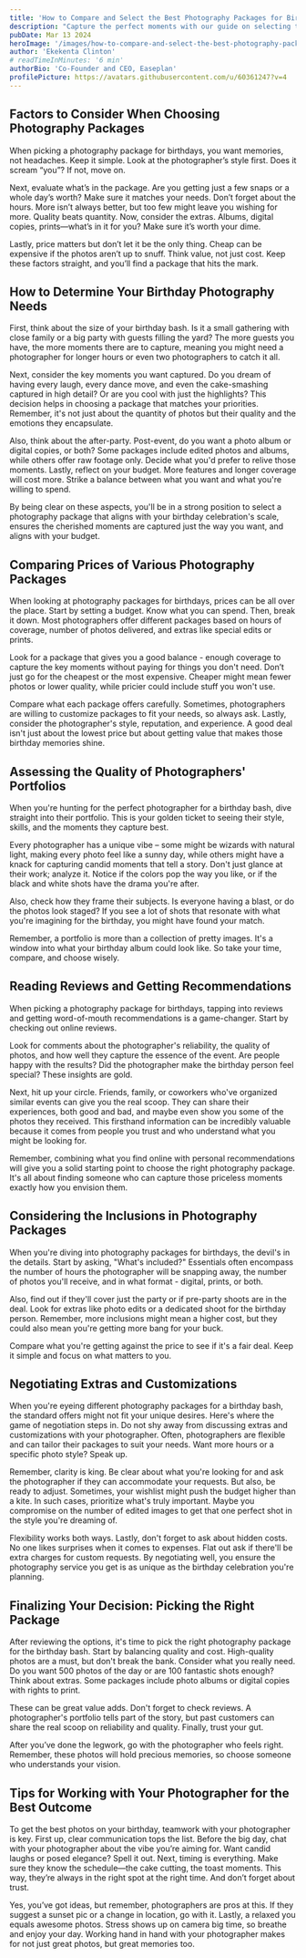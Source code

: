 ```yaml
---
title: 'How to Compare and Select the Best Photography Packages for Birthdays'
description: "Capture the perfect moments with our guide on selecting the best photography packages for birthdays."
pubDate: Mar 13 2024
heroImage: '/images/how-to-compare-and-select-the-best-photography-packages-for-birthdays.png'
author: 'Ekekenta Clinton'
# readTimeInMinutes: '6 min'
authorBio: 'Co-Founder and CEO, Easeplan'
profilePicture: https://avatars.githubusercontent.com/u/60361247?v=4
---
```



## Factors to Consider When Choosing Photography Packages
When picking a photography package for birthdays, you want memories, not headaches. Keep it simple. Look at the photographer’s style first. Does it scream “you”? If not, move on. 

Next, evaluate what’s in the package. Are you getting just a few snaps or a whole day’s worth? Make sure it matches your needs. Don’t forget about the hours. More isn’t always better, but too few might leave you wishing for more. Quality beats quantity. Now, consider the extras. Albums, digital copies, prints—what’s in it for you? Make sure it’s worth your dime. 

Lastly, price matters but don’t let it be the only thing. Cheap can be expensive if the photos aren’t up to snuff. Think value, not just cost. Keep these factors straight, and you’ll find a package that hits the mark.
## How to Determine Your Birthday Photography Needs
First, think about the size of your birthday bash. Is it a small gathering with close family or a big party with guests filling the yard? The more guests you have, the more moments there are to capture, meaning you might need a photographer for longer hours or even two photographers to catch it all. 

Next, consider the key moments you want captured. Do you dream of having every laugh, every dance move, and even the cake-smashing captured in high detail? Or are you cool with just the highlights? This decision helps in choosing a package that matches your priorities. Remember, it's not just about the quantity of photos but their quality and the emotions they encapsulate. 

Also, think about the after-party. Post-event, do you want a photo album or digital copies, or both? Some packages include edited photos and albums, while others offer raw footage only. Decide what you'd prefer to relive those moments. Lastly, reflect on your budget. More features and longer coverage will cost more. Strike a balance between what you want and what you're willing to spend. 

By being clear on these aspects, you'll be in a strong position to select a photography package that aligns with your birthday celebration's scale, ensures the cherished moments are captured just the way you want, and aligns with your budget.
## Comparing Prices of Various Photography Packages
When looking at photography packages for birthdays, prices can be all over the place. Start by setting a budget. Know what you can spend. Then, break it down. Most photographers offer different packages based on hours of coverage, number of photos delivered, and extras like special edits or prints.

Look for a package that gives you a good balance - enough coverage to capture the key moments without paying for things you don't need. Don’t just go for the cheapest or the most expensive. Cheaper might mean fewer photos or lower quality, while pricier could include stuff you won't use. 

Compare what each package offers carefully. Sometimes, photographers are willing to customize packages to fit your needs, so always ask. Lastly, consider the photographer's style, reputation, and experience. A good deal isn't just about the lowest price but about getting value that makes those birthday memories shine.
## Assessing the Quality of Photographers' Portfolios
When you're hunting for the perfect photographer for a birthday bash, dive straight into their portfolio. This is your golden ticket to seeing their style, skills, and the moments they capture best. 

Every photographer has a unique vibe – some might be wizards with natural light, making every photo feel like a sunny day, while others might have a knack for capturing candid moments that tell a story. Don't just glance at their work; analyze it. Notice if the colors pop the way you like, or if the black and white shots have the drama you're after. 

Also, check how they frame their subjects. Is everyone having a blast, or do the photos look staged? If you see a lot of shots that resonate with what you're imagining for the birthday, you might have found your match. 

Remember, a portfolio is more than a collection of pretty images. It's a window into what your birthday album could look like. So take your time, compare, and choose wisely.
## Reading Reviews and Getting Recommendations
When picking a photography package for birthdays, tapping into reviews and getting word-of-mouth recommendations is a game-changer. Start by checking out online reviews. 

Look for comments about the photographer's reliability, the quality of photos, and how well they capture the essence of the event. Are people happy with the results? Did the photographer make the birthday person feel special? These insights are gold.

Next, hit up your circle. Friends, family, or coworkers who've organized similar events can give you the real scoop. They can share their experiences, both good and bad, and maybe even show you some of the photos they received. This firsthand information can be incredibly valuable because it comes from people you trust and who understand what you might be looking for.

Remember, combining what you find online with personal recommendations will give you a solid starting point to choose the right photography package. It's all about finding someone who can capture those priceless moments exactly how you envision them.
## Considering the Inclusions in Photography Packages
When you're diving into photography packages for birthdays, the devil's in the details. Start by asking, "What's included?" Essentials often encompass the number of hours the photographer will be snapping away, the number of photos you'll receive, and in what format - digital, prints, or both. 

Also, find out if they'll cover just the party or if pre-party shoots are in the deal. Look for extras like photo edits or a dedicated shoot for the birthday person. Remember, more inclusions might mean a higher cost, but they could also mean you're getting more bang for your buck. 

Compare what you're getting against the price to see if it's a fair deal. Keep it simple and focus on what matters to you.
## Negotiating Extras and Customizations
When you're eyeing different photography packages for a birthday bash, the standard offers might not fit your unique desires. Here's where the game of negotiation steps in. Do not shy away from discussing extras and customizations with your photographer. Often, photographers are flexible and can tailor their packages to suit your needs. Want more hours or a specific photo style? Speak up. 

Remember, clarity is king. Be clear about what you're looking for and ask the photographer if they can accommodate your requests. But also, be ready to adjust. Sometimes, your wishlist might push the budget higher than a kite. In such cases, prioritize what's truly important. Maybe you compromise on the number of edited images to get that one perfect shot in the style you're dreaming of. 

Flexibility works both ways. Lastly, don't forget to ask about hidden costs. No one likes surprises when it comes to expenses. Flat out ask if there'll be extra charges for custom requests. By negotiating well, you ensure the photography service you get is as unique as the birthday celebration you're planning.
## Finalizing Your Decision: Picking the Right Package
After reviewing the options, it's time to pick the right photography package for the birthday bash. Start by balancing quality and cost. High-quality photos are a must, but don't break the bank. Consider what you really need. Do you want 500 photos of the day or are 100 fantastic shots enough? Think about extras. Some packages include photo albums or digital copies with rights to print. 

These can be great value adds. Don't forget to check reviews. A photographer's portfolio tells part of the story, but past customers can share the real scoop on reliability and quality. Finally, trust your gut. 

After you’ve done the legwork, go with the photographer who feels right. Remember, these photos will hold precious memories, so choose someone who understands your vision.
## Tips for Working with Your Photographer for the Best Outcome
To get the best photos on your birthday, teamwork with your photographer is key. First up, clear communication tops the list. Before the big day, chat with your photographer about the vibe you’re aiming for. Want candid laughs or posed elegance? Spell it out. Next, timing is everything. Make sure they know the schedule—the cake cutting, the toast moments. This way, they’re always in the right spot at the right time. And don’t forget about trust. 

Yes, you’ve got ideas, but remember, photographers are pros at this. If they suggest a sunset pic or a change in location, go with it. Lastly, a relaxed you equals awesome photos. Stress shows up on camera big time, so breathe and enjoy your day. Working hand in hand with your photographer makes for not just great photos, but great memories too.